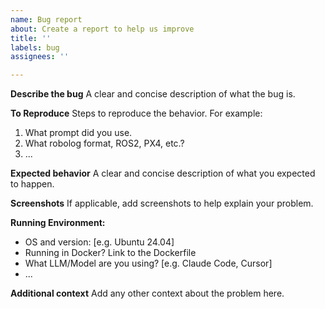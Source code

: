 ```yaml
---
name: Bug report
about: Create a report to help us improve
title: ''
labels: bug
assignees: ''

---
```


**Describe the bug**
A clear and concise description of what the bug is.

**To Reproduce**
Steps to reproduce the behavior. For example:
1. What prompt did you use.
2. What robolog format, ROS2, PX4, etc.?
3. ...

**Expected behavior**
A clear and concise description of what you expected to happen.

**Screenshots**
If applicable, add screenshots to help explain your problem.

**Running Environment:**
 - OS and version: [e.g. Ubuntu 24.04]
 - Running in Docker? Link to the Dockerfile
 - What LLM/Model are you using? [e.g. Claude Code, Cursor]
 - ...

**Additional context**
Add any other context about the problem here.
